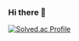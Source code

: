 ### Hi there 👋
[![Solved.ac Profile](http://mazassumnida.wtf/api/v2/generate_badge?boj=kdu5233)](https://solved.ac/kdu5233/)

<!--
**TrioDW/TrioDW** is a ✨ _special_ ✨ repository because its `README.md` (this file) appears on your GitHub profile.

Here are some ideas to get you started:

- 🔭 I’m currently working on ...
- 🌱 I’m currently learning ...
- 👯 I’m looking to collaborate on ...
- 🤔 I’m looking for help with ...
- 💬 Ask me about ...
- 📫 How to reach me: ...
- 😄 Pronouns: ...
- ⚡ Fun fact: ...
-->
